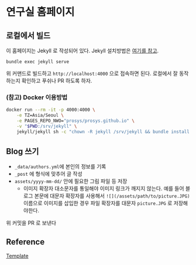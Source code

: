 # 연구실 홈페이지
## 로컬에서 빌드
이 홈페이지는 Jekyll 로 작성되어 있다. Jekyll 설치방법은 [여기를 참고](https://jekyllrb-ko.github.io/docs/).
```
bundle exec jekyll serve
```
위 커맨드로 빌드하고 `http://localhost:4000` 으로 접속하면 된다.
로컬에서 잘 동작하는지 확인하고 푸쉬나 PR 하도록 하자.

### (참고) Docker 이용방법
```sh
docker run --rm -it -p 4000:4000 \
    -e TZ=Asia/Seoul \
    -e PAGES_REPO_NWO="prosys/prosys.github.io" \
    -v "$PWD:/srv/jekyll" \
    jekyll/jekyll sh -c "chown -R jekyll /srv/jekyll && bundle install && bundle exec jekyll serve --host 0.0.0.0"
```

## Blog 쓰기
- `_data/authors.yml`에 본인의 정보를 기록
- `_post` 에 형식에 맞추어 글 작성
- `assets/yyyy-mm-dd/` 안에 필요한 그림 파일 등 저장
  - 이미지 확장자 대소문자를 통일해야 이미지 링크가 깨지지 않는다. 예를 들어 블로그 본문에 대문자 확장자를 사용해서 `![](/assets/path/to/picture.JPG)` 이름으로 이미지를 삽입한 경우 파일 확장자를 대문자 `picture.JPG` 로 저장해야한다.


위 커밋을 PR 로 보낸다

## Reference
[Template](https://github.com/mmistakes/mm-github-pages-starter)
